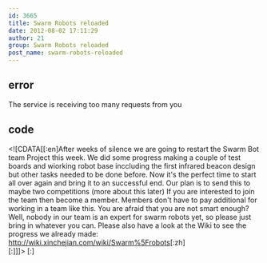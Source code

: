 ```yaml
---
id: 3665
title: Swarm Robots reloaded
date: 2012-08-02 17:11:29
author: 21
group: Swarm Robots reloaded
post_name: swarm-robots-reloaded
---
```


## error
The service is receiving too many requests from you

## code
 <!\[CDATA\[\[:en\]After weeks of silence we are going to restart the Swarm Bot team Project this week. We did some progress making a couple of test boards and wiorking robot base inccluding the first infrared beacon design but other tasks needed to be done before. Now it's the perfect time to start all over again and bring it to an successful end. Our plan is to send this to maybe two competitions (more about this later) If you are interested to join the team then become a member. Members don't have to pay additional for working in a team like this. You are afraid that you are not smart enough? Well, nobody in our team is an expert for swarm robots yet, so please just bring in whatever you can. Please also have a look at the Wiki to see the progress we already made: <http://wiki.xinchejian.com/wiki/Swarm%5Frobots>\[:zh\]  
\[:\]\]\]> \[:\]
